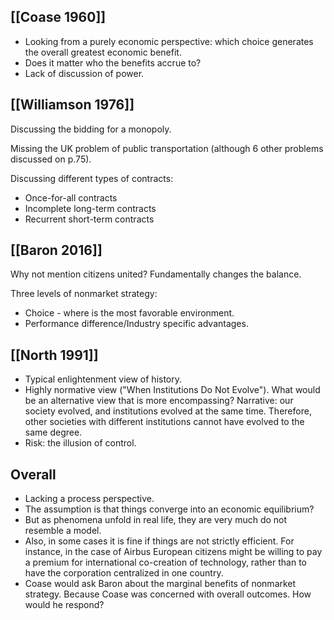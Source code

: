 ## [[Coase 1960]]
* Looking from a purely economic perspective: which choice generates the overall greatest economic benefit.
* Does it matter who the benefits accrue to?
* Lack of discussion of power.

## [[Williamson 1976]]
Discussing the bidding for a monopoly.

Missing the UK problem of public transportation (although 6 other problems discussed on p.75).

Discussing different types of contracts:
* Once-for-all contracts
* Incomplete long-term contracts
* Recurrent short-term contracts

## [[Baron 2016]]

Why not mention citizens united? Fundamentally changes the balance.

Three levels of nonmarket strategy:

* Choice - where is the most favorable environment.
* Performance difference/Industry specific advantages.

## [[North 1991]]
* Typical enlightenment view of history.
* Highly normative view ("When Institutions Do Not Evolve"). What would be an alternative view that is more encompassing? Narrative: our society evolved, and institutions evolved at the same time. Therefore, other societies with different institutions cannot have evolved to the same degree.
* Risk: the illusion of control.

## Overall
* Lacking a process perspective.
* The assumption is that things converge into an economic equilibrium?
* But as phenomena unfold in real life, they are very much do not resemble a model.
* Also, in some cases it is fine if things are not strictly efficient. For instance, in the case of Airbus European citizens might be willing to pay a premium for international co-creation of technology, rather than to have the corporation centralized in one country.
* Coase would ask Baron about the marginal benefits of nonmarket strategy. Because Coase was concerned with overall outcomes. How would he respond?